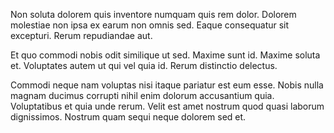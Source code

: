 Non soluta dolorem quis inventore numquam quis rem dolor. Dolorem molestiae non ipsa ex earum non omnis sed. Eaque consequatur sit excepturi. Rerum repudiandae aut.
 Et quo commodi nobis odit similique ut sed. Maxime sunt id. Maxime soluta et. Voluptates autem ut qui vel quia id. Rerum distinctio delectus.
 Commodi neque nam voluptas nisi itaque pariatur est eum esse. Nobis nulla magnam ducimus corrupti nihil enim dolorum accusantium quia. Voluptatibus et quia unde rerum. Velit est amet nostrum quod quasi laborum dignissimos. Nostrum quam sequi neque dolorem sed et.